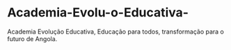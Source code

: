 # Academia-Evolu-o-Educativa-
Academia Evolução Educativa, Educação para todos, transformação para o futuro de Angola. 
